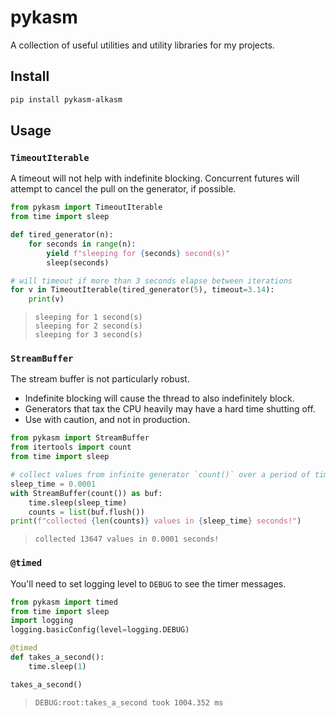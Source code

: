 # pykasm

A collection of useful utilities and utility libraries for my projects.

## Install

```sh
pip install pykasm-alkasm
```

## Usage

### `TimeoutIterable`

A timeout will not help with indefinite blocking. Concurrent futures will
attempt to cancel the pull on the generator, if possible.

```python
from pykasm import TimeoutIterable
from time import sleep

def tired_generator(n):
    for seconds in range(n):
        yield f"sleeping for {seconds} second(s)"
        sleep(seconds)

# will timeout if more than 3 seconds elapse between iterations
for v in TimeoutIterable(tired_generator(5), timeout=3.14):
    print(v)
```

> ```
> sleeping for 1 second(s)
> sleeping for 2 second(s)
> sleeping for 3 second(s)
> ```

### `StreamBuffer`

The stream buffer is not particularly robust. 
* Indefinite blocking will cause the thread to also indefinitely block.
* Generators that tax the CPU heavily may have a hard time shutting off. 
* Use with caution, and not in production.

```python
from pykasm import StreamBuffer
from itertools import count
from time import sleep

# collect values from infinite generator `count()` over a period of time
sleep_time = 0.0001
with StreamBuffer(count()) as buf:
    time.sleep(sleep_time)
    counts = list(buf.flush())
print(f"collected {len(counts)} values in {sleep_time} seconds!")
```

> ```
> collected 13647 values in 0.0001 seconds!
> ```

### `@timed`

You'll need to set logging level to `DEBUG` to see the timer messages.

```python
from pykasm import timed
from time import sleep
import logging
logging.basicConfig(level=logging.DEBUG)

@timed
def takes_a_second():
    time.sleep(1)

takes_a_second()
```

> ```
> DEBUG:root:takes_a_second took 1004.352 ms
> ```